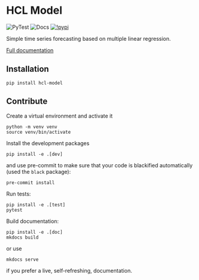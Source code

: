 # HCL Model

![PyTest](https://github.com/khrapovs/hcl-model/actions/workflows/pytest.yaml/badge.svg)
![Docs](https://github.com/khrapovs/hcl-model/actions/workflows/docs.yaml/badge.svg)
[![!pypi](https://img.shields.io/pypi/v/hcl-model)](https://pypi.org/project/hcl-model/)

Simple time series forecasting based on multiple linear regression.

[Full documentation](https://khrapovs.github.io/hcl-model/)

## Installation

```shell
pip install hcl-model
```

## Contribute

Create a virtual environment and activate it
```shell
python -m venv venv
source venv/bin/activate
```
Install the development packages
```shell
pip install -e .[dev]
```
and use pre-commit to make sure that your code is blackified automatically (used the `black` package):
```shell
pre-commit install
```
Run tests:
```shell
pip install -e .[test]
pytest
```
Build documentation:
```shell
pip install -e .[doc]
mkdocs build
```
or use
```shell
mkdocs serve
```
if you prefer a live, self-refreshing, documentation.
